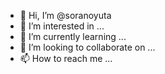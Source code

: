 - 👋 Hi, I’m @soranoyuta
- 👀 I’m interested in ...
- 🌱 I’m currently learning ...
- 💞️ I’m looking to collaborate on ...
- 📫 How to reach me ...

<!---
soranoyuta/soranoyuta is a ✨ special ✨ repository because its `README.md` (this file) appears on your GitHub profile.
You can click the Preview link to take a look at your changes.
--->
